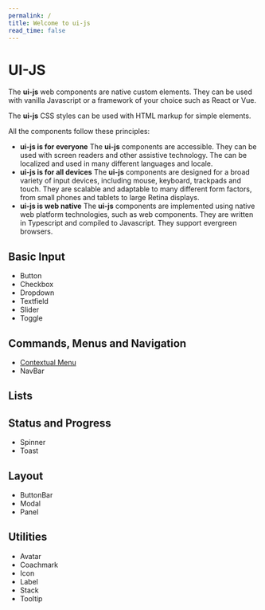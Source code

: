 ```yaml
---
permalink: /
title: Welcome to ui-js
read_time: false
---
```


# UI-JS

The **ui-js** web components are native custom elements. They can be used
with vanilla Javascript or a framework of your choice such as React or Vue.

The **ui-js** CSS styles can be used with HTML markup for simple elements.

All the components follow these principles:

-   **ui-js is for everyone** The **ui-js** components are accessible. They can be
    used with screen readers and other assistive technology. The can be localized
    and used in many different languages and locale.
-   **ui-js is for all devices** The **ui-js** components are designed for a broad
    variety of input devices, including mouse, keyboard, trackpads and touch.
    They are scalable and adaptable to many different form factors, from
    small phones and tablets to large Retina displays.
-   **ui-js is web native** The **ui-js** components are implemented using native
    web platform technologies, such as web components. They are written in
    Typescript and compiled to Javascript. They support evergreen browsers.

## Basic Input

-   Button
-   Checkbox
-   Dropdown
-   Textfield
-   Slider
-   Toggle

## Commands, Menus and Navigation

-   [Contextual Menu](./guides/menus)
-   NavBar

## Lists

## Status and Progress

-   Spinner
-   Toast

## Layout

-   ButtonBar
-   Modal
-   Panel

## Utilities

-   Avatar
-   Coachmark
-   Icon
-   Label
-   Stack
-   Tooltip
